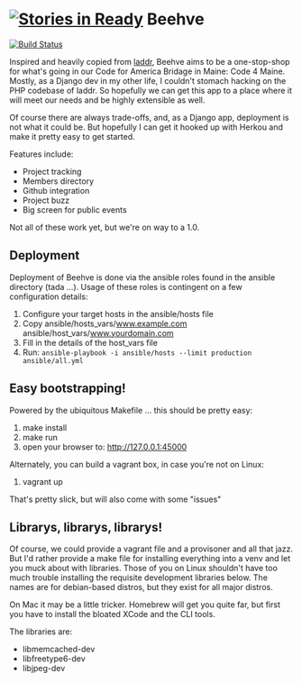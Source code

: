 [![Stories in Ready](https://badge.waffle.io/code4maine/beehve.png?label=ready&title=Ready)](https://waffle.io/code4maine/beehve)
Beehve
======

[![Build
Status](https://travis-ci.org/Code4Maine/beehve.svg?branch=master)](https://travis-ci.org/Code4Maine/beehve)

Inspired and heavily copied from
[laddr](http://github.com/CfABrigadePhiladelphia/laddr), Beehve aims to be a
one-stop-shop for what's going in our Code for America Bridage in Maine: Code 4
Maine. Mostly, as a Django dev in my other life, I couldn't stomach hacking on
the PHP codebase of laddr. So hopefully we can get this app to a place where it
will meet our needs and be highly extensible as well.

Of course there are always trade-offs, and, as a Django app, deployment is not
what it could be. But hopefully I can get it hooked up with Herkou and make it
pretty easy to get started.

Features include:

  * Project tracking
  * Members directory
  * Github integration
  * Project buzz
  * Big screen for public events

Not all of these work yet, but we're on way to a 1.0.


Deployment
----------

Deployment of Beehve is done via the ansible roles found in the ansible
directory (tada ...). Usage of these roles is contingent on a few configuration
details:

1. Configure your target hosts in the ansible/hosts file
2. Copy ansible/hosts_vars/www.example.com ansible/host_vars/www.yourdomain.com
3. Fill in the details of the host_vars file
4. Run: ```ansible-playbook -i ansible/hosts --limit production ansible/all.yml```

Easy bootstrapping!
-------------------

Powered by the ubiquitous Makefile ... this should be pretty easy:

1. make install
2. make run
3. open your browser to: http://127.0.0.1:45000

Alternately, you can build a vagrant box, in case you're not on Linux:

1. vagrant up

That's pretty slick, but will also come with some "issues"

Librarys, librarys, librarys!
-----------------------------

Of course, we could provide a vagrant file and a provisoner and all 
that jazz. But I'd rather provide a make file for installing everything
into a venv and let you muck about with libraries. Those of you on
Linux shouldn't have too much trouble installing the requisite development
libraries below. The names are for debian-based distros, but they 
exist for all major distros. 

On Mac it may be a little tricker. Homebrew will get you quite far, but
first you have to install the bloated XCode and the CLI tools.

The libraries are:

  * libmemcached-dev
  * libfreetype6-dev
  * libjpeg-dev

